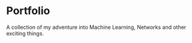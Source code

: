# Portfolio
A collection of my adventure into Machine Learning, Networks and other exciting things. 
